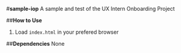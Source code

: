 #**sample-iop**
A sample and test of the UX Intern Onboarding Project

##**How to Use**
1. Load `index.html` in your prefered browser

##**Dependencies**
None
